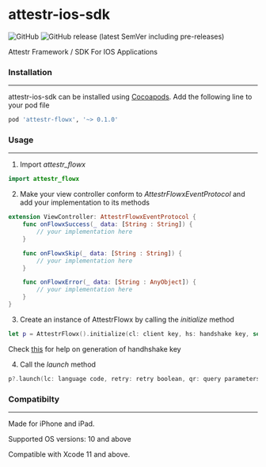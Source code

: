 # attestr-ios-sdk

![GitHub](https://img.shields.io/github/license/attestr/attestr-ios-sdk)
![GitHub release (latest SemVer including pre-releases)](https://img.shields.io/github/v/release/attestr/attestr-ios-sdk?include_prereleases)

Attestr Framework / SDK For IOS Applications

### Installation ###
---
attestr-ios-sdk can be installed using [Cocoapods](https://cocoapods.org).
Add the following line to your pod file

```Ruby
pod 'attestr-flowx', '~> 0.1.0'
```

### Usage ###
---
1. Import _attestr_flowx_
```Swift
import attestr_flowx
```
2. Make your view controller conform to _AttestrFlowxEventProtocol_ and add your implementation to its methods
```Swift
extension ViewController: AttestrFlowxEventProtocol {
    func onFlowxSuccess(_ data: [String : String]) {
        // your implementation here
    }

    func onFlowxSkip(_ data: [String : String]) {
        // your implementation here
    }

    func onFlowxError(_ data: [String : AnyObject]) {
        // your implementation here
    }
}
```
3. Create an instance of AttestrFlowx by calling the _initialize_ method
```Swift
let p = AttestrFlowx().initialize(cl: client key, hs: handshake key, self)
```
Check [this](https://docs.attestr.com/attestr-docs/create-handshake-api) for help on generation of handhshake key

4. Call the _launch_ method
```Swift
p?.launch(lc: language code, retry: retry boolean, qr: query parameters dict)
```

### Compatibilty ###
---
Made for iPhone and iPad.

Supported OS versions: 10 and above

Compatible with Xcode 11 and above.

